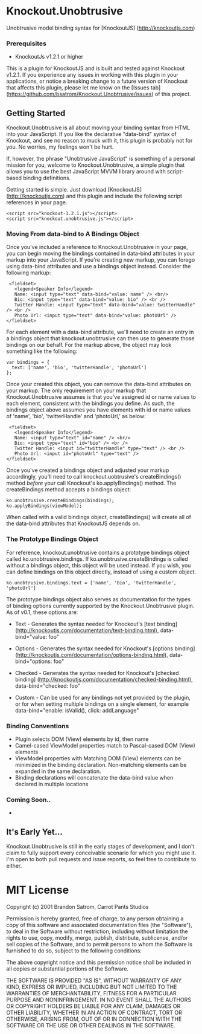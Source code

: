 # Knockout.Unobtrusive

Unobtrusive model binding syntax for [KnockoutJS] (http://knockoutjs.com)

### Prerequisites

* KnockoutJs v1.2.1 or higher

This is a plugin for KnockoutJS and is built and tested against Knockout v1.2.1. If you experience any issues in working with this plugin in your applications, or notice a breaking change to a future version of Knockout that affects this plugin, please let me know on the [Issues tab] (https://github.com/bsatrom/Knockout.Unobtrusive/issues) of this project.

## Getting Started

Knockout.Unobtrusive is all about moving your binding syntax from HTML into your JavaScript. If you like the declarative "data-bind" syntax of Knockout, and see no reason to muck with it, this plugin is probably not for you. No worries, my feelings won't be hurt.

If, however, the phrase "Unobtrusive JavaScript" is something of a personal mission for you, welcome to Knockout.Unobtrusive, a simple plugin that allows you to use the best JavaScript MVVM library around with script-based binding definitions. 

Getting started is simple. Just download [KnockoutJS] (http://knockoutjs.com) and this plugin and include the following script references in your page.

````
<script src="knockout-1.2.1.js"></script>
<script src="knockout.unobtrusive.js"></script>
````

### Moving From data-bind to A Bindings Object

Once you've included a reference to Knockout.Unobtrusive in your page, you can begin moving the bindings contained in data-bind attributes in your markup into your JavaScript. If you're creating new markup, you can forego using data-bind attributes and use a bindings object instead. Consider the following markup:

````
 <fieldset>
   <legend>Speaker Info</legend>
   Name: <input type="text" data-bind="value: name" /> <br/>
   Bio: <input type="text" data-bind="value: bio" /> <br />
   Twitter Handle: <input type="text" data-bind="value: twitterHandle" /> <br />
   Photo Url: <input type="text" data-bind="value: photoUrl" />    
</fieldset>
````

For each element with a data-bind attribute, we'll need to create an entry in a bindings object that knockout.unobtrusive can then use to generate those bindings on our behalf. For the markup above, the object may look something like the following:

````
var bindings = {
  text: ['name', 'bio', 'twitterHandle', 'photoUrl']
};
````

Once your created this object, you can remove the data-bind attributes on your markup. The only requirement on your markup that Knockout.Unobtrusive assumes is that you've assigned id or name values to each element, consistent with the bindings you define. As such, the bindings object above assumes you have elements with id or name values of 'name', 'bio', 'twitterHandle' and 'photoUrl,' as below:

````
 <fieldset>
   <legend>Speaker Info</legend>
   Name: <input type="text" id="name" /> <br/>
   Bio: <input type="text" id="bio" /> <br />
   Twitter Handle: <input id="twitterHandle" type="text" /> <br />
   Photo Url: <input id="photoUrl" type="text" />    
</fieldset>
````

Once you've created a bindings object and adjusted your markup accordingly, you'll need to call knockout.uobtrusive's createBindings() method *before* your call Knockout's ko.applyBindings() method. The createBindings method accepts a bindings object:

````
ko.unobtrusive.createBindings(bindings);
ko.applyBindings(viewModel);
````

When called with a valid bindings object, createBindings() will create all of the data-bind attributes that KnockoutJS depends on.

### The Prototype Bindings Object

For reference, knockout.unobtrusive contains a prototype bindings object called ko.unobtrusive.bindings. If ko.unobtrusive.createBindings is called without a bindings object, this object will be used instead. If you wish, you can define bindings on this object directly, instead of using a custom object.

````
ko.unobtrusive.bindings.text = ['name', 'bio', 'twitterHandle', 'photoUrl']
```` 

The prototype bindings object also serves as documentation for the types of binding options currently supported by the Knockout.Unobtrusive plugin. As of v0.1, these options are:

* Text - Generates the syntax needed for Knockout's [text binding] (http://knockoutjs.com/documentation/text-binding.html), data-bind="value: foo"
* Options - Generates the syntax needed for Knockout's [options binding] (http://knockoutjs.com/documentation/options-binding.html), data-bind="options: foo"

* Checked - Generates the syntax needed for Knockout's [checked binding] (http://knockoutjs.com/documentation/checked-binding.html), data-bind="checked: foo"
* Custom - Can be used for any bindings not yet provided by the plugin, or for when setting multiple bindings on a single element, for example data-bind="enable: isValid(), click: addLanguage"

### Binding Conventions

* Plugin selects DOM (View) elements by id, then name
* Camel-cased ViewModel properties match to Pascal-cased DOM (View) elements
* ViewModel properties with Matching DOM (View) elements can be minimized in the binding declaration. Non-matching elements can be expanded in the same declaration.
* Binding declarations will concatenate the data-bind value when declared in multiple locations

### Coming Soon..

* 

## It's Early Yet...

Knockout.Unobtrusive is still in the early stages of development, and I don't claim to fully support every conceivable scenario for which you might use it. I'm open to both pull requests and issue reports, so feel free to contribute to either.

# MIT License

Copyright (c) 2001 Brandon Satrom, Carrot Pants Studios

Permission is hereby granted, free of charge, to any person obtaining a copy
of this software and associated documentation files (the "Software"), to deal
in the Software without restriction, including without limitation the rights
to use, copy, modify, merge, publish, distribute, sublicense, and/or sell
copies of the Software, and to permit persons to whom the Software is
furnished to do so, subject to the following conditions:

The above copyright notice and this permission notice shall be included in
all copies or substantial portions of the Software.

THE SOFTWARE IS PROVIDED "AS IS", WITHOUT WARRANTY OF ANY KIND, EXPRESS OR
IMPLIED, INCLUDING BUT NOT LIMITED TO THE WARRANTIES OF MERCHANTABILITY,
FITNESS FOR A PARTICULAR PURPOSE AND NONINFRINGEMENT. IN NO EVENT SHALL THE
AUTHORS OR COPYRIGHT HOLDERS BE LIABLE FOR ANY CLAIM, DAMAGES OR OTHER
LIABILITY, WHETHER IN AN ACTION OF CONTRACT, TORT OR OTHERWISE, ARISING FROM,
OUT OF OR IN CONNECTION WITH THE SOFTWARE OR THE USE OR OTHER DEALINGS IN
THE SOFTWARE.